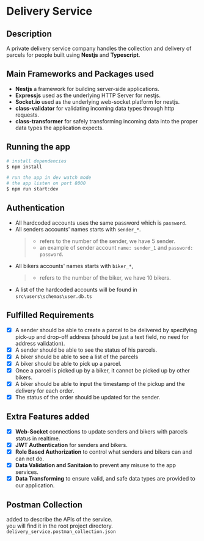 # Delivery Service

## Description

A private delivery service company handles the collection and delivery of parcels for people built using **Nestjs** and **Typescript**.

## Main Frameworks and Packages used

- **Nestjs** a framework for building server-side applications.
- **Expressjs** used as the underlying HTTP Server for nestjs.
- **Socket.io** used as the underlying web-socket platform for nestjs.
- **class-validator** for validating incoming data types through http requests.
- **class-transformer** for safely transforming incoming data into the proper data types the application expects.

## Running the app

```bash
# install dependencies
$ npm install

# run the app in dev watch mode
# the app listen on port 8000
$ npm run start:dev
```

## Authentication

- All hardcoded accounts uses the same password which is `password`.
- All senders accounts' names starts with `sender_*`.
  > - refers to the number of the sender, we have 5 sender.
  > - an example of sender account `name: sender_1` and `password: password`.
- All bikers accounts' names starts with `biker_*`,
  > - refers to the number of the biker, we have 10 bikers.
- A list of the hardcoded accounts will be found in `src\users\schemas\user.db.ts`

## Fulfilled Requirements

- [x] A sender should be able to create a parcel to be delivered by specifying pick-up and drop-off address (should be just a text field, no need for address validation).
- [x] A sender should be able to see the status of his parcels.
- [x] A biker should be able to see a list of the parcels
- [x] A biker should be able to pick up a parcel.
- [x] Once a parcel is picked up by a biker, it cannot be picked up by other bikers.
- [x] A biker should be able to input the timestamp of the pickup and the delivery for each order.
- [x] The status of the order should be updated for the sender.

## Extra Features added

- [x] **Web-Socket** connections to update senders and bikers with parcels status in realtime.
- [x] **JWT Authentication** for senders and bikers.
- [x] **Role Based Authorization** to control what senders and bikers can and can not do.
- [x] **Data Validation and Sanitaion** to prevent any misuse to the app services.
- [x] **Data Transforming** to ensure valid, and safe data types are provided to our application.

## Postman Collection

added to describe the APIs of the service. <br />
you will find it in the root project directory. <br />
`delivery_service.postman_collection.json`
